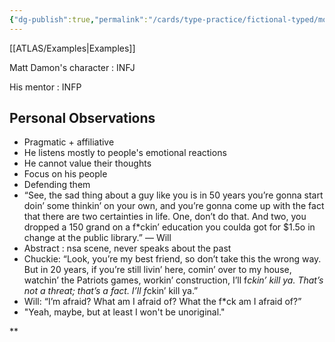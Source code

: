 ```yaml
---
{"dg-publish":true,"permalink":"/cards/type-practice/fictional-typed/movies/drama/good-will-hunting/","created":"","updated":""}
---
```


[[ATLAS/Examples\|Examples]]

Matt Damon's character : INFJ

His mentor : INFP 

## Personal Observations

-   Pragmatic + affiliative
-   He listens mostly to people's emotional reactions
-   He cannot value their thoughts
-   Focus on his people
-   Defending them  
-   “See, the sad thing about a guy like you is in 50 years you’re gonna start doin’ some thinkin’ on your own, and you’re gonna come up with the fact that there are two certainties in life. One, don’t do that. And two, you dropped a 150 grand on a f*ckin’ education you coulda got for $1.5o in change at the public library.” — Will  
-   Abstract : nsa scene, never speaks about the past  
-   Chuckie: “Look, you’re my best friend, so don’t take this the wrong way. But in 20 years, if you’re still livin’ here, comin’ over to my house, watchin’ the Patriots games, workin’ construction, I’ll f*ckin’ kill ya. That’s not a threat; that’s a fact. I’ll f*ckin’ kill ya.”  
-   Will: “I’m afraid? What am I afraid of? What the f*ck am I afraid of?”  
-   "Yeah, maybe, but at least I won't be unoriginal."
    

**